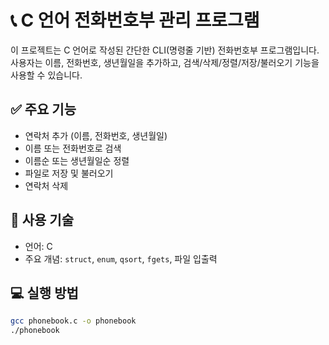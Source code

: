 # 📞 C 언어 전화번호부 관리 프로그램

이 프로젝트는 C 언어로 작성된 간단한 CLI(명령줄 기반) 전화번호부 프로그램입니다.  
사용자는 이름, 전화번호, 생년월일을 추가하고, 검색/삭제/정렬/저장/불러오기 기능을 사용할 수 있습니다.

## ✅ 주요 기능
- 연락처 추가 (이름, 전화번호, 생년월일)
- 이름 또는 전화번호로 검색
- 이름순 또는 생년월일순 정렬
- 파일로 저장 및 불러오기
- 연락처 삭제

## 🔧 사용 기술
- 언어: C
- 주요 개념: `struct`, `enum`, `qsort`, `fgets`, 파일 입출력

## 💻 실행 방법

```bash
gcc phonebook.c -o phonebook
./phonebook
